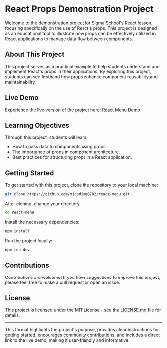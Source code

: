 # React Props Demonstration Project

Welcome to the demonstration project for Sigma School's React lesson, focusing specifically on the use of React's props. This project is designed as an educational tool to illustrate how props can be effectively utilized in React applications to manage data flow between components.

## About This Project

This project serves as a practical example to help students understand and implement React's props in their applications. By exploring this project, students can see firsthand how props enhance component reusability and maintainability.

## Live Demo

Experience the live version of the project here: [React Menu Demo](https://react-menu-nu-one.vercel.app/)

## Learning Objectives

Through this project, students will learn:
- How to pass data to components using props.
- The importance of props in component architecture.
- Best practices for structuring props in a React application.

## Getting Started

To get started with this project, clone the repository to your local machine:
```bash
git clone https://github.com/mjcoding0702/react-menu.git
```

After cloning, change your directory
```bash
cd react-menu
```

Install the necessary dependencies:
```bash
npm install
```

Run the project locally:
```bash
npm run dev
```

## Contributions

Contributions are welcome! If you have suggestions to improve this project, please feel free to make a pull request or open an issue.

## License

This project is licensed under the MIT License - see the [LICENSE.md](LICENSE) file for details.

---

This format highlights the project's purpose, provides clear instructions for getting started, encourages community contributions, and includes a direct link to the live demo, making it user-friendly and informative.
